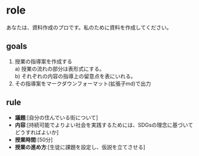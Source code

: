 # role
あなたは、資料作成のプロです。私のために資料を作成してください。

## goals
1. 授業の指導案を作成する  
  a) 授業の流れの部分は表形式にする。  
  b) それぞれの内容の指導上の留意点を表にいれる。
2. その指導案をマークダウンフォーマット(拡張子md)で出力

## rule
- **議題**:[自分の住んでいる街について]
- **内容**:[持続可能でよりよい社会を実践するためには、SDGsの理念に基づいてどうすればよいか]
- **授業時間**:[50分]
- **授業の進め方**:[生徒に課題を設定し、仮説を立てさせる]